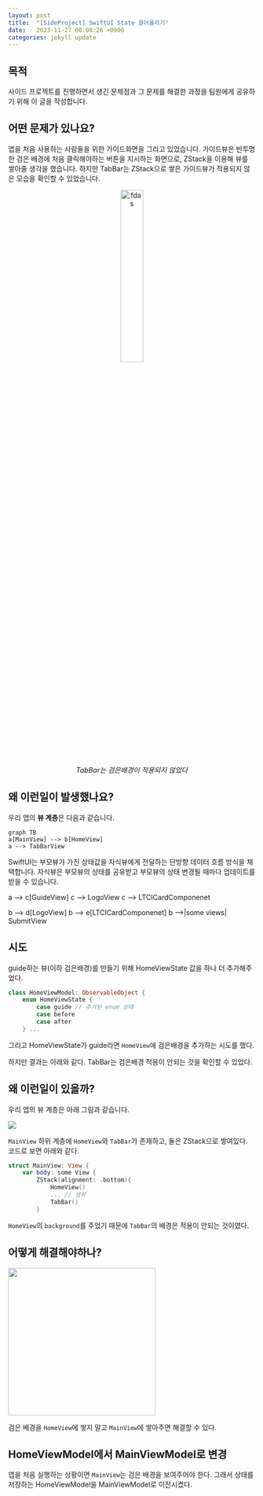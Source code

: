 ```yaml
---
layout: post
title:  "[SideProject] SwiftUI State 끌어올리기"
date:   2023-11-27 00:08:26 +0900
categories: jekyll update
---
```


## 목적
사이드 프로젝트를 진행하면서 생긴 문제점과 그 문제를 해결한 과정을 팀원에게 공유하기 위해 이 글을 작성합니다.

## 어떤 문제가 있나요?
앱을 처음 사용하는 사람들을 위한 가이드화면을 그리고 있었습니다. 가이드뷰은 반투명한 검은 배경에 처음 클릭해야하는 버튼을 지시하는 화면으로, ZStack을 이용해 뷰를 쌓아줄 생각을 했습니다. 하지만 TabBar는 ZStack으로 쌓은 가이드뷰가 적용되지 않은 모습을 확인할 수 있었습니다.
<p align="center">
    <img alt="fdas" src="https://velog.velcdn.com/images/mun9769/post/c2fd6338-8856-4f7d-b633-c7c5deaa8e89/image.png" width="30%">
    <em style="display: block;">TabBar는 검은배경이 적용되지 않았다</em>
</p>

## 왜 이런일이 발생했나요?

우리 앱의 **뷰 계층**은 다음과 같습니다.
~~~mermaid
graph TB
a[MainView] --> b[HomeView]
a --> TabBarView
~~~

SwiftUI는 부모뷰가 가진 상태값을 자식뷰에게 전달하는 단방향 데이터 흐름 방식을 채택합니다.
자식뷰은 부모뷰의 상태를 공유받고 부모뷰의 상태 변경될 때마다 업데이트를 받을 수 있습니다.

a --> c[GuideView]
c --> LogoView
c --> LTCICardComponenet

b --> d[LogoView]
b --> e[LTCICardComponenet]
b -->|some views| SubmitView



## 시도
guide하는 뷰(이하 검은배경)를 만들기 위해 HomeViewState 값을 하나 더 추가해주었다.
```swift
class HomeViewModel: ObservableObject {
    enum HomeViewState {
        case guide // 추가된 enum 상태
        case before
        case after
    } ...
```
그리고 HomeViewState가 guide라면 `HomeView`에 검은배경을 추가하는 시도를 했다. 

하지만 결과는 아래와 같다. 
TabBar는 검은배경 적용이 안되는 것을 확인할 수 있었다.


## 왜 이런일이 있을까?
우리 앱의 뷰 계층은 아래 그림과 같습니다.

![](https://velog.velcdn.com/images/mun9769/post/3ea42293-9481-4e2a-9374-9d7659a90b49/image.png)

`MainView` 하위 계층에 `HomeView`와 `TabBar`가 존재하고, 둘은 ZStack으로 쌓여있다. 
코드로 보면 아래와 같다.
```swift
struct MainView: View {
    var body: some View {
        ZStack(alignment: .bottom){
            HomeView()
            ... // 생략
            TabBar()
        }
```

`HomeView`의 `background`를 주었기 때문에 `TabBar`의 배경은 적용이 안되는 것이였다.

## 어떻게 해결해야하나?


<img src="https://velog.velcdn.com/images/mun9769/post/55a821d8-c2b8-49c3-963f-dbe5cb34fc20/image.jpg" width="300">

검은 배경을 `HomeView`에 쌓지 말고 `MainView`에 쌓아주면 해결할 수 있다. 

## HomeViewModel에서 MainViewModel로 변경
앱을 처음 실행하는 상황이면 `MainView`는 검은 배경을 보여주어야 한다. 그래서 상태를 저장하는 HomeViewModel을 MainViewModel로 이전시켰다.


[jekyll-docs]: https://jekyllrb.com/docs/home
[jekyll-gh]:   https://github.com/jekyll/jekyll
[jekyll-talk]: https://talk.jekyllrb.com/
